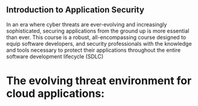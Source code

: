 ## Introduction to Application Security


In an era where cyber threats are ever-evolving and increasingly sophisticated, securing applications from the ground up is more essential than ever. This course is a robust, all-encompassing course designed to equip software developers, and security professionals with the knowledge and tools necessary to protect their applications throughout the entire software development lifecycle (SDLC)

# The evolving threat environment for cloud applications:
